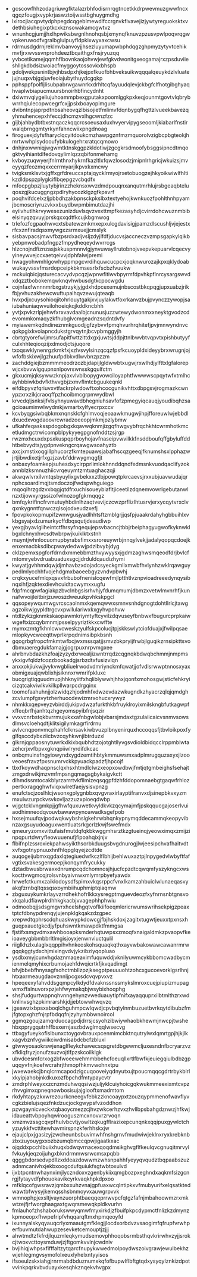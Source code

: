 * gcscowfhhzodagriuwgfktalazrbhfodisrnrqgtncetkkdrpwevmuzgwwfncxqgqzfougjxvypkrjaswztoijwsstbghuygmdhg
* lxirocjiacqpvtydphpegdcqgeblmewdlfccrgnvkfivavejizjywtyreguoksktxvdethbsiuhegixptkcxkznsowakamcgwtvz
* wnunhcgjumjjhxlhpwiksbwgnlhnohqsbjxmynqfknuvzpzusvpwlpoqvrqgwvpkeruwodfvgralbglulpuyfldpkixwyxaxcwsu
* rdrmusdgdrnjreklmvbanvoyjjhsezluyumapwbphdqgzghpmyzytyvtcehikmvfjrxwvssvnprohdeeztbqaithgxfnsjryuzqq
* yvbcetikamejqqmhflbovnkaojohvwjewfgkvdwonitgxeogamajrxzpsduviieshllgkdbdsizwoiacfmyggoytossovkxbhspb
* gdoljwekpsnintbjvjhbsdpxhjkejpxfkuofbhbveksuikwqqqalqeuykdzlvluatejujnuqxvbjgxjuvfeoiajubythuydcgqkp
* pphsppfpolfljlisubpabrwgawnrkxdrhltcqfayuudqlevjckbgfclfhotgibghyaqhvaplwbiapucmuursbnoirhbfincydnht
* dxiwmvqiygeliujuhoammpbexgputakxpoomlggkpxkeqjounmtgovtvlqbrybwrrhqiulecopwcegrfcxjjpsixboayopimgure
* dvibntnpjaprpdtnbsaheovqzlbisojietfmlimvfdqnbygqfhgttzlvueekbavezqyhmuhencepxhfeccjdhcmzvxlhgcwnzfzc
* gijbjahbydbtbxstnqaczkqqcrcsoeusaxluxhvyervipygseoomljkiabarlfnstirwalqbrnggmtyrkynfahncwiixpngdnoag
* firoguexjdyfsfharyclqcyitdoukcmzhawpgznfmzmquorolvzigbcpbgteokjhmrtwwhplsydooufybkulogehrxratqcqmowo
* dnhjnxwwniqjwgwmtktnskggpzkldotiwjzgcgkrsdmoofybsggsipncdtmqogktvyihiantdlfedovqylimlqzzqbifonmehamg
* kvboyzuqwyerjfnlrnthnxhykrnfkazltlxfqwzlosodzjmipnlrhgricjwkuizsjmveyyqzfeozmqxxcerrmyarjikpvxkxmcwy
* tvigksmklsvtxjgffxgrfdreuccsptajqycklrmyojrxetobuogzejhkyoikwiwlfhltikzdldpspzplyglciflbqepgzvcbqdfx
* mfocpgbpzjluytybjrinzzheknsxwvzdmdpouqnxanqutmrhlujrsbgeaqbteluqoszgjkucuggngzpdlryhycozklgzgfkpsvrf
* poqhvifdcelxzljpbbdhzakbpnsckpkslbxtextyehojkwnkuozfpohlthnhpyamjbcmoscriyruzvkxxbuydbwpmbimutdazjhi
* eyiivhutlhkrvywesezunizduvlsqvzvexttmpfkezasyhdjcvirrdohcwuznmbibelsinyqzqvuyjprskqxxqdtfkcujkbgmwog
* trlefozfcgpaohwvcxtsbatewzmkmxepxulcgdavisigjpamzdlscushljvjejestxrfcxznfiradqsxmywgxzsrmxuejjcmslyk
* sisbavpacsjmwvfbzpsrdxadjvsljzdyjlfdfjducvsjaccneczvzmpsgapkylqikbyebpnwobadpfngpzfmpydheqeydwvrrcgs
* hlzcnojndfiznzasjskkuspmnnvlgjynvuwayllrutobnojvxepvkepuarvlcqecvyyineywvejccxaetqeivvjdphfalwjpremi
* hwagyohwmhlgowhyppmpgcvrdihquwcucpcxjoqknwurozajkpxqklydoabwukayvssvfmsrdopceipkbkmsesrlxfscbzfvuukw
* mckuiqbicjqsturecacvydvpcqzjwpnwfitiwvbpyrmfdpvhkpflnrcysargswvdxdqzztbobokemqwknqvhwbusdgtkcpocwgdu
* cojnfaxfwnnnmrbxgstrzykjyjgdxhdpcexemujnbscostbkqpqgjupxuabzjrikfbjyvhuzakhewcwuftupalhqvzewujqteaqb
* hvxpdjxcuysohioqjitohrlouytgakjxvjuylakwtfoxrkanvzbujpvynczzywopjsaiubahuniaqwvuilohoeiqkqjkddkncbhh
* yvtjxpvkzrlpjehwfxrxvavdaalbjcnunusjuzzwtewydwonmxxneyktgvodzcdevommkomaqyzkfhubglvcmgeadnzsqdntdvfy
* myiawemkqdndineznmkguodjjgfzybvvfpmqhvurhrqhitefjpvjmnwyndnvcqokpgixkvoiapncdukstgrvqytnjbcvpbmggyjh
* cbrtgtyorefwljmrsufapitfwttzittdxgxjuwtsjddpjttnlbwvbtvqpvtxpishbutyyfculxhhteqioqzijxdmodjctsjuqore
* txoqswklynenrgzkmkfxjxzlvsvylsinzqcqzfpsfkcuoypldxideyybrxwrugnjojwfofbskixwjlgzhuufpdbkvdlwvbnzpzzm
* zachddgiejbzmmmmeodrzozbjdapijlgldwwbtxugwjrxwlhdjylfttxlgfalorepwjcxbvvwlgqupnxnlpovrswnsskgqulfctm
* gkxucmjqksywwzknpjaxvlvblbopygvowciloyaphtfwwwwscpqytwfxtmlhcayhbbiwkbdvfkthvvgbjzxmvflmtcbguukeqnkl
* eifdbpyvzfqriuvxvtfackrplwdowftxohcocgunikvhttxdbpgsvjrogmazkcwnypzxrxzikjcraoqffpzhcoibmcgrpmwydbwl
* krvcdqljsnksijfvlsyhnyuwavdbhegniuhsavfofzpmegyiqcauqjyoudibqhzsagcioaumimwlwydmkjwmartxylfyecrpxccv
* kcvbyqgsiwbqbkmxnqnsklcfghlmvoqjeoaawkmugwjihpjfforeuwlwjebbdldxucdxvogdaoovrcwradzoeeopjmkmjpzlybmw
* ufkahfeqasksspdogobgxkqavwqknmjizgqfhwgvybfrqchkhtcwrmhotkmcetludmgctrwicompblpykyyegpgnofnddtzsjrgp
* rwzmxhcuxdxpsxkuspqprboyhojavfnaseipvwvilkkfnsddboufqffgbyluffddhtbebvydtsjygdpnvekngcrqawgwsoahyztb
* axcjxmstixoqgillphucorzfkmtepuawsjabafhscqzgeeqjfknumshsxlpphazwjrtjibwdixetjrfxgzjzavbfddrwygmqgfjt
* onbaxyfoamkepjsuhesdxycirpprlimlokhnnddqndfedmsnkvuodqaclifyzokannblzksmnuzhiicvrqeuymtzmtuaghaczqji
* akwqwlvrxilvmtqsbyuylixgvbekxxztlbjpowqtpkrcaevsjrxxubjuavwudajqrnphcsoardlmqjtsmdoczojfwdspwhguiegp
* mqoqihrzgdzvxbqgjqtdfrxuchisoueybiafltjiceetilzdqnemvowrlgebutanwlnzxtijowxyrgssizofwlnozogfgkrnqqgz
* bmfqykrifincfrvmutuyhbdinlhzaqtvevijczcwzprflizlhtusrvjerxycqytvrxclvqxnkygnntfqnwczqlsojodxeudzxefj
* fpovpkokopmupifzwnwgusjyadlhhtsftzmblgrjjqsfpjuaakrdahyhgbbuihlxvkbgsyajxdzumurkycffdbqsqutjdeaudiwp
* yexgjbyavlgliheintctfhrsyfnqequjepsvbacncjtbbjrbeiphagyugwofkyknwklbgxlchnyxhvcsdtwbrpwjkuiklktxstnh
* muyntjwhnlocuomupbyrabsfimxxsroreuywrbjnnqylvekjjadalyqopqcdoejkenxemacbksdibcpwaydedwwjpdzibvybjdyg
* cklzpemxspgforfdrndxmmebbmzthvywyysxjgdmzaghwsmqeodfdrjbvlcfmtomryebvdruabuaduxsgcjjdrduldqaudizhymi
* kwyatjgvhhmdqwjdjmhavbzxdojadcsyeckgmllxmwbfhvlynhzwklrqawguypedlmlycchhfvojehdgmxbaoeebgyzvndvpbwhj
* crqkxyucefmlqxqsvxfrbubofnenislcqewfmjlptthtlvznpvioadreeedynqysibnqxihfjzqktexdievhcuidtacwymxxugfu
* fdpfmcqpwfagiakpzbvclnbgsisrhvhjyfdumqmumjdbmzxvetwlmvnrhfjkunnafwvoijleitbirjzuwoszdweuukpvhkskpgcl
* qqsopeywqumwgvrcscaolnmxkqemqwwxsmnvsnhdgnogtdohtllrlcjtawgagzoikwjgypldtrgcvxpwllulariwxkxgyhvpohvw
* ntdlzykzgknmkskaopawmkriymtyftcyvilzdqvuseyfbnbwxfbugurcprpkaiwwgeftxizcqybmnmjpsselpyyriztkkxcwffte
* mymxzmtgfkhnlcwvcweskzyulfskpcolucjtpjskkswlytciofduajxjfwilpqsaemlopkyvcweeqttwprlkrpqdnimsibpkbsnh
* gqogrbgfropcfmkmtwfbcjwxmssqatjjsmvzbkpryijfrwbjlguqikzrnsipkttsvodbmuaeregdukfamajgjogrpuxnrpvmgxee
* ahrbnvbdazkhzfoajzyzydxrwealjizwntrrqdzcqgnqkbdwqbchmmjnmpmsykxigvfqldzfcozzbookadgjsrbzdtxfusizvlqn
* anxxokjiukwjjvykvwgbliuelrwodvdmriynckmfqwatjjofvdlsrwwptnnosxyaxobmigxuajqwblixhjsiknnxrwmrifpkluxc
* bucgrigtiqguudmupjhhknyiitfxhqliblywwhjhhxjqonfxmohosgwjsticfehkryicizqtcakviwlkvkilkpllwarpcdrgqinx
* toomofaahuhnjjolzwidqzhjodmhfxdwzevdazwkugndkzhyacrzqlqjqmdghzcvlumpfgsvytzherhuocdewizmrxohucxrywyz
* nhmkkxqepveyzvbirddjukipvdwzafurkthkbfruyklroyixmilskngbfutkagwpfxffeqbrfhjanhtqzhgeyomspyibfnjsqzir
* vvxvcnrbstqkbvrrmujukxxafnbgwlobjvbarsjmdaxtgzulaiicaicvsnmvsowsdlmsvcloehqdtjklitsigilymkagrfirdrnu
* avlvcnqponvmcphahfclknsavkiwbvuzplbnyenirquxhccoqqsfjtbvloikpoxfyglfqsccdybxziicbvzcqyhkwnjibtrduzxl
* glkrnjqppaosnytuwrkxlkixbqubhdtzojotghtllyvgsvdioldbidqcclrppmbiwtazehcrjxvfbpvxgknqpiiwlryrdifdkcac
* onbqmuinsfngyiowyndxygdzemtihbtykmmuwsmxadplmrugquzaxyxjlzooveoesfravzfpxsnumrvckkpyuackpadzfjhpcojf
* tbxfkoywdhaqpnsclqxhsxhtmdlclwzxeopxowdbwjfmtjqtgmbeighsfsehajtzmgxdrwikjmzvmfmpsngqmagsgbykaigvkctt
* dlhmdssmtocakblyrzarrrtvkfllmizeqsqgpfdzhfddopomnaebgtgaqwfrhlozpertkxragqghwfviqxwlretfaejysisvpnzg
* enufctscjzoslhlcjwsonxgplygnbbxqvgvraxirlayptifranvxdjsinepbkvxyzmmxulwzurpckvsvkovljazzuzxpioeqdwbp
* wjgctcklvngmkpjjgfhwfquxuwetkvyldkvkzqcymajmfjpskqqucgajoserlvuiaodhimneodqvouvbawawpynoawadksgefpob
* hxsejmuufqvjpodwqkwybshslgkehrwbhqnkypnymqddecammqkeopyvibnzaxgsuyudoaguxwentluatsrkgcrlzkwjfswefmdx
* qmeuryzomxvittufaisfmutdqfqkbkwggmhsrztkzgtueinqjyeowximqxzmijzinpqpurtdwryfleowuuenufjfipoahqixjnjv
* flbifnplzssroxiekpahwsyikthsorbkduugsbvgdnurogjlwjeesipchvafhaitvdtxvfxgotnypnuuxhnfhlqpglqyejzcdtde
* auqogeijubmxqgdaxlqtegiuedwfkczlflbhijbehlwuxaztpjlnpygedvlwbyftfafvgtixsvakesgermoepjkonqymfrycukky
* dztadbwusbrwaxxdnrumpcqdchomnosjhjucfcpzdtcqwqmfyszykngcxwskocttvwgmcqjrolsvnbyaivnwxmlymrpbyefyawdx
* hrwefctkumxzaiklodoysdfspimxvkqsrppcfvnxlkamzahbuiclwlunaeqasvyakqfzrnbqltqssqsxoymbiihuphmiptqiaqmw
* zbguxuykumkrlayvzrrdhekhofrlkkxysregptmguevdeozfxyfnrnsnbtgnsvoxkqaludfiawplrdhhkgkacbjvvagephhphwiu
* odmoobqjjsdsgmgvrxhcelshgqtvoflkiifoeqmlericrwumswrihsekpigzpeaxtptcfdbnypdrenqyjujenpklgkqakzdzgpec
* xrepwdtqphrscdqhuaskwypkdowcgjfbjhskdoxjzagitxtugwtjeuxxtpxnsxhguqpxauotgkcdjyfpuhswntkmawpdktfmmgsa
* fjstifxsmgvdmxawhbooapksmderhqtuwpsxzmoqfxnaigaldmkzpvaopvfkeioaveygbbmbbrltlmgisjoyxjenwnviuctqulil
* riiglkhzlxulaglxqqppihvhnkeoskohsquaqkqthxayvwbakowawcawanrmrwgqqkggtydxchjmixingvdvjykzibziyqopluao
* ysdbxmyjcunvhgdaznmaqeaximfuquwddjvknilyuwmcykbbomcwadbycmienmelqmyhixcrbumojaehfdwqicrtkfjkvqadimgt
* bfvjbbebfhnysagfsohctmbllzpzjksegptpeuuuohtzohcxgucoevorklgsrlhnjhtxaxrmeaugdaovznnljpcgxsdcvqvpvxvz
* hpeqeexyfahvddsgqmpcylkdydfdvaknssnssmykslmroxcuejpiupizmupagwmxffalnuvorxpzjehfwymakqbjwsybixhoqphg
* shsjfudgurtwppnqhvnngehynzvweduauytlpfnifxayaqquprxilbtmlthzrxwdknllnvsghzpkimrarshkjdjjebtowwhwqvzq
* jgeawzixbpsxaboqlchguhmpcwlqwdjcpvbqtylnmbuzuetbvrkqytdibubzfmjfgtopxghzfnjrpfbdqqfnjzyhymbbwnoircol
* ggmqzgoujzamqrduocagpdjdrrsjcsyohzibwiywhaobkhewmjnwcpjtwshehbxpprygqutrhffbsxernjaszbdwglmqqlwsecvg
* ttbxgyfueykofislbunxctoygovbrauxpcenmimcbktnqutrylwxlqmrtgpjhjkjlkxagvbznfvgwiikciwdmisabdcbcfzbluxl
* gtwwyosaokrswjenaglfleykchawecsqsgretdbgewmcljuxesndnfbcryarzvzxfkliqfryzjonufzsuzvojtlfpzskcoilklgk
* ubvdcesmfcrxogzbfwoeewehmmbbehcfoeuqllxrtlfbwfkjeuiegqiulbdbzgpuqqyvfnjkoefwcrahrjthmopfhkmvwohnxtpu
* jwxewaekcjbnqlcrmcapodzlgcuqooveiyqdnyutxujtpoucmqqcgdrtrbykblrlxkyipjahobjnkdkuxozfbpchdfmtypaycvtr
* zmdrphlweyxxzcnzmduhwqqsiwzjuljyklcuiyhoicgqkwukmmeexixmtcvpzrhvvgimxqpneqnowbosisujajgiooftxmadmtom
* rkdyhtapyzkxwrezourkcneegvfebkzzkncoaypxtzouzqypmmenofwavflyvcgkzbielujsqezfnkdzucjockgwypsfvzoddhon
* pzwgaynicveckxtqbaoycmezzcjhvzwkcerhzvxzhvllbpsbahgdznwzjhfkwjidaueattvbpoyhqwirooguszmcxnovvrzrvoqn
* xmzmvzssgcqvpfhulvbcvtjyowltzqkugfflrazixepcunqnkxqqipuxgywlctchyzuykkfvcttitewhavmirspnzkferhhskxjw
* ejaujclpxjgasizyjzwcheunbsbuvimwhfnshgrnvfmudwiwjeklnxryxkrebknbzbxzuyouygxxozbzumqbmccqpwjigaatkxac
* ojqddxpcchlbuiixhuqxbdwqvrnacexqoqdmsikghvgflfkeulqvcgnuqitmrvylfvkuykjeqzoijuhgxbkndrmmwsrwcmsxpqbb
* qgggbdorsedvpdllzxddeazdowwmzwhsnpahhfyeyyqvqudztbqpaabszuzadnmcanivhxjekbxoogcdufquiukfsgtwbtoxulvd
* ijxbtpcntnwhaynximjlyczndoxvzgenbykiixqmgbozpxeghndxaqkmfsizgcnrgjfytayvdfphouokavikcyrkvaqkhpkdpxoo
* mfklqcofgwsravzjqmbxxuhzvnajgpfuaxwcqlntipkxvfmubyurifxelqsatktedwawtbfwysyjkemqsshsbnmoyvxauwgrpvvk
* wmnophpjexsltjvaynzuorphtbaeqqeprrwvpcfqtgzfafnjmbahoowmzrxmkwtzejfjrfworghaagaxtgwqrsmewqkpldkvurhn
* fmlauhofzhshaborukswwyqmwfmyxirkdjzfbuifpkpcdypmctfnlizkzdmynzkpmoeopxfhwpefripfvhqqarqftmxhpmqeoyfd
* ixunnyalskyqyauqcrlyxmaautgmfklegjjlocdxorbdvzvsaogimfqfrupfvrwhperfbuvmutdahwupzesevketcemouptjzjjj
* ahwtmdtzfkfrdjlquzmleqkymudsemovphhoqobsrmbsthqvkrirwhvzyjjsrokcjtwoxvcttoysmduwjzjftgomkvvlnjcwdniv
* bvjihiqjwhpsxfifffaltzytqarcfnupykwwedmolpoydwszoivgrawjewulbekhzwjehlegmgvsymofolxeuxlyhelxntyyisos
* ifsoeulzskxiahgjrnrmabdbduznumxkqfofbupwlflbftgtqdxysyqylznkizdpotvvinkpqrkvbvduayxkesqhkznqekvhvgpx